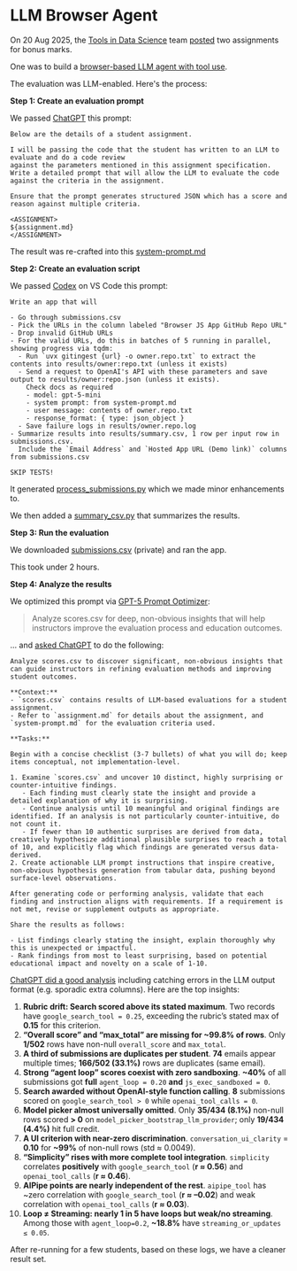# LLM Browser Agent

On 20 Aug 2025, the [Tools in Data Science](https://tds.s-anand.net/) team [posted](https://discourse.onlinedegree.iitm.ac.in/t/bonus-marks-tds-may-2025/185301) two assignments for bonus marks.

One was to build a [browser-based LLM agent with tool use](assignment.md).

The evaluation was LLM-enabled. Here's the process:

**Step 1: Create an evaluation prompt**

We passed [ChatGPT](https://chatgpt.com/share/68b8eef6-60ec-800c-8b10-cfff1a571590) this prompt:

```
Below are the details of a student assignment.

I will be passing the code that the student has written to an LLM to evaluate and do a code review
against the parameters mentioned in this assignment specification.
Write a detailed prompt that will allow the LLM to evaluate the code against the criteria in the assignment.

Ensure that the prompt generates structured JSON which has a score and reason against multiple criteria.

<ASSIGNMENT>
${assignment.md}
</ASSIGNMENT>
```

The result was re-crafted into this [system-prompt.md](system-prompt.md)

**Step 2: Create an evaluation script**

We passed [Codex](https://openai.com/codex/) on VS Code this prompt:

```
Write an app that will

- Go through submissions.csv
- Pick the URLs in the column labeled "Browser JS App GitHub Repo URL"
- Drop invalid GitHub URLs
- For the valid URLs, do this in batches of 5 running in parallel, showing progress via tqdm:
  - Run `uvx gitingest {url} -o owner.repo.txt` to extract the contents into results/owner:repo.txt (unless it exists)
  - Send a request to OpenAI's API with these parameters and save output to results/owner:repo.json (unless it exists).
    Check docs as required
    - model: gpt-5-mini
    - system prompt: from system-prompt.md
    - user message: contents of owner.repo.txt
    - response_format: { type: json_object }
  - Save failure logs in results/owner.repo.log
- Summarize results into results/summary.csv, 1 row per input row in submissions.csv.
  Include the `Email Address` and `Hosted App URL (Demo link)` columns from submissions.csv

SKIP TESTS!
```

It generated [process_submissions.py](process_submissions.py) which we made minor enhancements to.

We then added a [summary_csv.py](summary_csv.py) that summarizes the results.

**Step 3: Run the evaluation**

We downloaded [submissions.csv](https://docs.google.com/spreadsheets/d/1FtmA5Gxbav9AWdXfKrarfDoRri9pmNpjV17FZgY6nGY/edit?usp=sharing) (private) and ran the app.

This took under 2 hours.

**Step 4: Analyze the results**

We optimized this prompt via [GPT-5 Prompt Optimizer](https://platform.openai.com/chat/edit?models=gpt-5&optimize=true):

> Analyze scores.csv for deep, non-obvious insights that will help instructors improve the evaluation process and education outcomes.

... and [asked ChatGPT]() to do the following:

```
Analyze scores.csv to discover significant, non-obvious insights that can guide instructors in refining evaluation methods and improving student outcomes.

**Context:**
- `scores.csv` contains results of LLM-based evaluations for a student assignment.
- Refer to `assignment.md` for details about the assignment, and `system-prompt.md` for the evaluation criteria used.

**Tasks:**

Begin with a concise checklist (3-7 bullets) of what you will do; keep items conceptual, not implementation-level.

1. Examine `scores.csv` and uncover 10 distinct, highly surprising or counter-intuitive findings.
   - Each finding must clearly state the insight and provide a detailed explanation of why it is surprising.
   - Continue analysis until 10 meaningful and original findings are identified. If an analysis is not particularly counter-intuitive, do not count it.
   - If fewer than 10 authentic surprises are derived from data, creatively hypothesize additional plausible surprises to reach a total of 10, and explicitly flag which findings are generated versus data-derived.
2. Create actionable LLM prompt instructions that inspire creative, non-obvious hypothesis generation from tabular data, pushing beyond surface-level observations.

After generating code or performing analysis, validate that each finding and instruction aligns with requirements. If a requirement is not met, revise or supplement outputs as appropriate.

Share the results as follows:

- List findings clearly stating the insight, explain thoroughly why this is unexpected or impactful.
- Rank findings from most to least surprising, based on potential educational impact and novelty on a scale of 1-10.
```

[ChatGPT did a good analysis](https://chatgpt.com/share/68b8f962-16a4-800c-84ff-fb9e3f0c779a) including catching errors in the LLM output format (e.g. sporadic extra columns). Here are the top insights:

1. **Rubric drift: Search scored above its stated maximum**. Two records have `google_search_tool = 0.25`, exceeding the rubric’s stated max of **0.15** for this criterion.
2. **“Overall score” and “max_total” are missing for ~99.8% of rows**. Only **1/502** rows have non-null `overall_score` and `max_total`.
3. **A third of submissions are duplicates per student**. **74** emails appear multiple times; **166/502 (33.1%)** rows are duplicates (same email).
4. **Strong “agent loop” scores coexist with zero sandboxing**. **~40%** of all submissions got **full** `agent_loop = 0.20` **and** `js_exec_sandboxed = 0`.
5. **Search awarded without OpenAI-style function calling**. **8** submissions scored on `google_search_tool > 0` while `openai_tool_calls = 0`.
6. **Model picker almost universally omitted**. Only **35/434 (8.1%)** non-null rows scored **> 0** on `model_picker_bootstrap_llm_provider`; only **19/434 (4.4%)** hit full credit.
7. **A UI criterion with near-zero discrimination**. `conversation_ui_clarity` = **0.10** for **~99%** of non-null rows (std ≈ 0.0049).
8. **“Simplicity” rises with more complete tool integration**. `simplicity` correlates **positively** with `google_search_tool` (**r ≈ 0.56**) and `openai_tool_calls` (**r ≈ 0.46**).
9. **AIPipe points are nearly independent of the rest**. `aipipe_tool` has ~zero correlation with `google_search_tool` (**r ≈ –0.02**) and weak correlation with `openai_tool_calls` (**r ≈ 0.03**).
10. **Loop ≠ Streaming: nearly 1 in 5 have loops but weak/no streaming**. Among those with `agent_loop=0.2`, **~18.8%** have `streaming_or_updates ≤ 0.05`.

After re-running for a few students, based on these logs, we have a cleaner result set.

